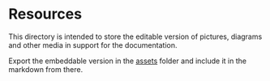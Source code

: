 # Resources

This directory is intended to store the editable version of pictures,
diagrams and other media in support for the documentation.

Export the embeddable version in the [assets](../assets) folder and include it
in the markdown from there.